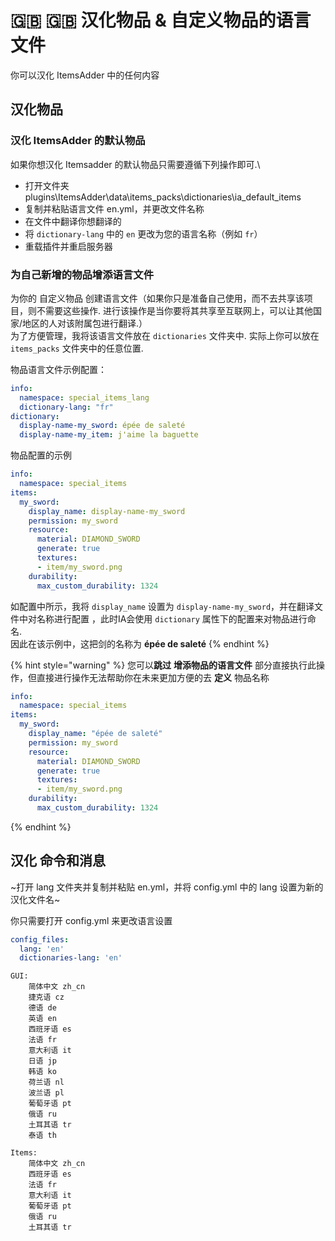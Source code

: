 # 🇬🇧 🇬🇧 汉化物品 & 自定义物品的语言文件

你可以汉化 ItemsAdder 中的任何内容

## 汉化物品

### 汉化 ItemsAdder 的默认物品

如果你想汉化 Itemsadder 的默认物品只需要遵循下列操作即可.\


* 打开文件夹 plugins\ItemsAdder\data\items\_packs\dictionaries\ia\_default\_items
* 复制并粘贴语言文件 en.yml，并更改文件名称
* 在文件中翻译你想翻译的
* 将 `dictionary-lang` 中的 `en` 更改为您的语言名称（例如 `fr`）
* 重载插件并重启服务器

### 为自己新增的物品增添语言文件

为你的 自定义物品 创建语言文件（如果你只是准备自己使用，而不去共享该项目，则不需要这些操作. 进行该操作是当你要将其共享至互联网上，可以让其他国家/地区的人对该附属包进行翻译.）
<br>为了方便管理，我将该语言文件放在 `dictionaries` 文件夹中. 实际上你可以放在 `items_packs` 文件夹中的任意位置.

物品语言文件示例配置：

```yaml
info:
  namespace: special_items_lang
  dictionary-lang: "fr"
dictionary:
  display-name-my_sword: épée de saleté
  display-name-my_item: j'aime la baguette
```

物品配置的示例

```yaml
info:
  namespace: special_items
items:
  my_sword:
    display_name: display-name-my_sword
    permission: my_sword
    resource:
      material: DIAMOND_SWORD
      generate: true
      textures:
      - item/my_sword.png
    durability:
      max_custom_durability: 1324
```

如配置中所示，我将 `display_name` 设置为 `display-name-my_sword`，并在翻译文件中对名称进行配置 ，此时IA会使用 `dictionary` 属性下的配置来对物品进行命名.\
因此在该示例中，这把剑的名称为 **épée de saleté**
{% endhint %}

{% hint style="warning" %}
您可以**跳过** **增添物品的语言文件** 部分直接执行此操作，但直接进行操作无法帮助你在未来更加方便的去 **定义** 物品名称

```yaml
info:
  namespace: special_items
items:
  my_sword:
    display_name: "épée de saleté"
    permission: my_sword
    resource:
      material: DIAMOND_SWORD
      generate: true
      textures:
      - item/my_sword.png
    durability:
      max_custom_durability: 1324
```
{% endhint %}

## 汉化 命令和消息

~打开 lang 文件夹并复制并粘贴 en.yml，并将 config.yml 中的 lang 设置为新的汉化文件名~

你只需要打开 config.yml 来更改语言设置

```yaml
config_files:
  lang: 'en'
  dictionaries-lang: 'en'
```
```
GUI: 
    简体中文 zh_cn
    捷克语 cz
    德语 de
    英语 en
    西班牙语 es
    法语 fr
    意大利语 it
    日语 jp
    韩语 ko
    荷兰语 nl
    波兰语 pl
    葡萄牙语 pt
    俄语 ru
    土耳其语 tr
    泰语 th

Items: 
    简体中文 zh_cn
    西班牙语 es
    法语 fr
    意大利语 it
    葡萄牙语 pt
    俄语 ru
    土耳其语 tr
```